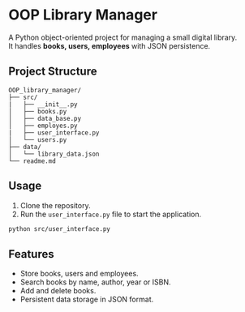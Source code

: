 # OOP Library Manager

A Python object-oriented project for managing a small digital library.  
It handles **books, users, employees** with JSON persistence.

## Project Structure

```
OOP_library_manager/
├── src/
|   ├── __init__.py
│   ├── books.py
│   ├── data_base.py
│   ├── employes.py
|   ├── user_interface.py
│   └── users.py
├── data/
│   └── library_data.json
└── readme.md
```

## Usage

1. Clone the repository.
2. Run the `user_interface.py` file to start the application.

```bash
python src/user_interface.py
```

## Features

- Store books, users and employees.
- Search books by name, author, year or ISBN.
- Add and delete books.
- Persistent data storage in JSON format.